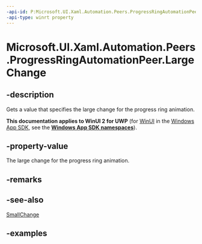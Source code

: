 ```yaml
---
-api-id: P:Microsoft.UI.Xaml.Automation.Peers.ProgressRingAutomationPeer.LargeChange
-api-type: winrt property
---
```


# Microsoft.UI.Xaml.Automation.Peers.ProgressRingAutomationPeer.LargeChange

<!--
public double LargeChange { get; }
-->

## -description

Gets a value that specifies the large change for the progress ring animation.

**This documentation applies to WinUI 2 for UWP** (for [WinUI](/windows/apps/winui/winui3/) in the [Windows App SDK](/windows/apps/windows-app-sdk/), see the **[Windows App SDK namespaces](/windows/windows-app-sdk/api/winrt/)**).

## -property-value

The large change for the progress ring animation.

## -remarks

## -see-also

[SmallChange](progressringautomationpeer_smallchange.md)

## -examples
